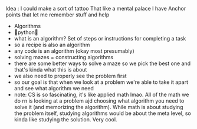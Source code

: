 Idea : I could make a sort of tattoo 
That like a mental palace I have Anchor points that let me remember stuff and help 

- Algorithms 
- 💫python💫
- what is an algorithm? Set of steps or instructions for completing a task
- so a recipe is also an algorithm
- any code is an algorithm (okay most presumably)
- solving mazes = constructing algorithms
- there are some better ways to solve a maze so we pick the best one and that's kinda what this is about 
- we also need to properly see the problem first 
- so our goal is that when we look at a problem we're able to take it apart and see what algorithm we need
- note: CS is so fascinating, it's like applied math lmao. All of the math we do rn is looking at a problem ajd choosing what algorithm you need to solve it (and memorizing the algorithm). While math is about studying the problem itself, studying algorithms would be about the meta level, so kinda like studying the solution. Very cool.